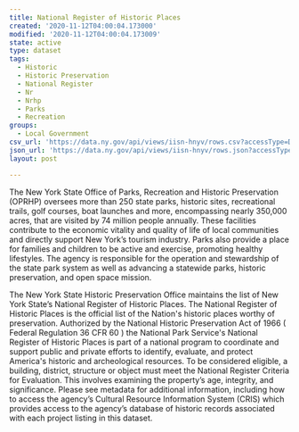 ```yaml
---
title: National Register of Historic Places
created: '2020-11-12T04:00:04.173000'
modified: '2020-11-12T04:00:04.173009'
state: active
type: dataset
tags:
  - Historic
  - Historic Preservation
  - National Register
  - Nr
  - Nrhp
  - Parks
  - Recreation
groups:
  - Local Government
csv_url: 'https://data.ny.gov/api/views/iisn-hnyv/rows.csv?accessType=DOWNLOAD'
json_url: 'https://data.ny.gov/api/views/iisn-hnyv/rows.json?accessType=DOWNLOAD'
layout: post

---
```

The New York State Office of Parks, Recreation and Historic Preservation (OPRHP) oversees more than 250 state parks, historic sites, recreational trails, golf courses, boat launches and more,  encompassing nearly 350,000 acres, that are visited by 74 million people annually.  These facilities contribute to the economic vitality and quality of life of local communities and directly support New York’s tourism industry.  Parks also provide a place for families and children to be active and exercise, promoting healthy lifestyles.  The agency is responsible for the operation and stewardship of the state park system as well as advancing a statewide parks, historic preservation, and open space mission.  

The New York State Historic Preservation Office maintains the list of New York State’s National Register of Historic Places. The National Register of Historic Places is the official list of the Nation's historic places worthy of preservation. Authorized by the National Historic Preservation Act of 1966 ( Federal Regulation 36 CFR 60 ) the National Park Service's National Register of Historic Places is part of a national program to coordinate and support public and private efforts to identify, evaluate, and protect America's historic and archeological resources. To be considered eligible, a building, district, structure or object must meet the National Register Criteria for Evaluation. This involves examining the property’s age, integrity, and significance. Please see metadata for additional information, including how to access the agency’s Cultural Resource Information System (CRIS) which provides access to the agency’s database of historic records associated with each project listing in this dataset.
